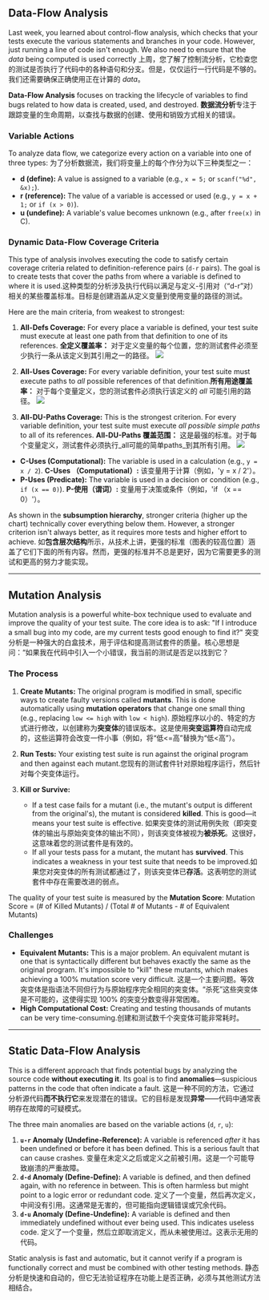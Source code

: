 ## Data-Flow Analysis

Last week, you learned about control-flow analysis, which checks that your tests execute the various statements and branches in your code. However, just running a line of code isn't enough. We also need to ensure that the _data_ being computed is used correctly
上周，您了解了控制流分析，它检查您的测试是否执行了代码中的各种语句和分支。但是，仅仅运行一行代码是不够的。我们还需要确保正确使用正在计算的 _data_。

**Data-Flow Analysis** focuses on tracking the lifecycle of variables to find bugs related to how data is created, used, and destroyed.
**数据流分析**专注于跟踪变量的生命周期，以查找与数据的创建、使用和销毁方式相关的错误。

### Variable Actions

To analyze data flow, we categorize every action on a variable into one of three types:
为了分析数据流，我们将变量上的每个作分为以下三种类型之一：

- **d (define):** A value is assigned to a variable (e.g., `x = 5;` or `scanf("%d", &x);`).
- **r (reference):** The value of a variable is accessed or used (e.g., `y = x + 1;` or `if (x > 0)`).
- **u (undefine):** A variable's value becomes unknown (e.g., after `free(x)` in C).

### Dynamic Data-Flow Coverage Criteria

This type of analysis involves executing the code to satisfy certain coverage criteria related to definition-reference pairs (`d-r` pairs). The goal is to create tests that cover the paths from where a variable is defined to where it is used.这种类型的分析涉及执行代码以满足与定义-引用对（“d-r”对）相关的某些覆盖标准。目标是创建涵盖从定义变量到使用变量的路径的测试。

Here are the main criteria, from weakest to strongest:

1. **All-Defs Coverage:** For every place a variable is defined, your test suite must execute at least one path from that definition to one of its references.
   **全定义覆盖率：** 对于定义变量的每个位置，您的测试套件必须至少执行一条从该定义到其引用之一的路径。
   ![](images/Pasted%20image%2020250926150604.png)
2. **All-Uses Coverage:** For every variable definition, your test suite must execute paths to _all_ possible references of that definition.**所有用途覆盖率：** 对于每个变量定义，您的测试套件必须执行该定义的 _all_ 可能引用的路径。
   ![](images/Pasted%20image%2020250926150527.png)

3. **All-DU-Paths Coverage:** This is the strongest criterion. For every variable definition, your test suite must execute _all possible simple paths_ to all of its references.
   **All-DU-Paths 覆盖范围：** 这是最强的标准。对于每个变量定义，测试套件必须执行_all可能的简单paths_到其所有引用。
   ![](images/Pasted%20image%2020250926150512.png)

- **C-Uses (Computational):** The variable is used in a calculation (e.g., `y = x / 2`).
  **C-Uses （Computational）:** 该变量用于计算（例如，'y = x / 2'）。
- **P-Uses (Predicate):** The variable is used in a decision or condition (e.g., `if (x == 0)`).
  **P-使用（谓词）:** 变量用于决策或条件（例如，'if （x == 0）'）。

As shown in the **subsumption hierarchy**, stronger criteria (higher up the chart) technically cover everything below them. However, a stronger criterion isn't always better, as it requires more tests and higher effort to achieve.
如**包含层次结构**所示，从技术上讲，更强的标准（图表的较高位置）涵盖了它们下面的所有内容。然而，更强的标准并不总是更好，因为它需要更多的测试和更高的努力才能实现。

---

## Mutation Analysis

Mutation analysis is a powerful white-box technique used to evaluate and improve the quality of your test suite. The core idea is to ask: "If I introduce a small bug into my code, are my current tests good enough to find it?" 突变分析是一种强大的白盒技术，用于评估和提高测试套件的质量。核心思想是问：“如果我在代码中引入一个小错误，我当前的测试是否足以找到它？

### The Process

1. **Create Mutants:** The original program is modified in small, specific ways to create faulty versions called **mutants**. This is done automatically using **mutation operators** that change one small thing (e.g., replacing `low <= high` with `low < high`).
   原始程序以小的、特定的方式进行修改，以创建称为**突变体**的错误版本。这是使用**突变运算符**自动完成的，这些运算符会改变一件小事（例如，将“低<=高”替换为“低<高”）。
2. **Run Tests:** Your existing test suite is run against the original program and then against each mutant.您现有的测试套件针对原始程序运行，然后针对每个突变体运行。
3. **Kill or Survive:**
    
    - If a test case fails for a mutant (i.e., the mutant's output is different from the original's), the mutant is considered **killed**. This is good—it means your test suite is effective.
      如果突变体的测试用例失败（即突变体的输出与原始突变体的输出不同），则该突变体被视为**被杀死**。这很好，这意味着您的测试套件是有效的。
    - If all your tests pass for a mutant, the mutant has **survived**. This indicates a weakness in your test suite that needs to be improved.如果您对突变体的所有测试都通过了，则该突变体已**存活**。这表明您的测试套件中存在需要改进的弱点。

The quality of your test suite is measured by the **Mutation Score**:
Mutation Score = (# of Killed Mutants) / (Total # of Mutants - # of Equivalent Mutants)
### Challenges

- **Equivalent Mutants:** This is a major problem. An equivalent mutant is one that is syntactically different but behaves exactly the same as the original program. It's impossible to "kill" these mutants, which makes achieving a 100% mutation score very difficult.
  这是一个主要问题。等效突变体是指语法不同但行为与原始程序完全相同的突变体。“杀死”这些突变体是不可能的，这使得实现 100% 的突变分数变得非常困难。
- **High Computational Cost:** Creating and testing thousands of mutants can be very time-consuming.创建和测试数千个突变体可能非常耗时。

---

## Static Data-Flow Analysis

This is a different approach that finds potential bugs by analyzing the source code **without executing it**. Its goal is to find **anomalies**—suspicious patterns in the code that often indicate a fault. 这是一种不同的方法，它通过分析源代码**而不执行它**来发现潜在的错误。它的目标是发现**异常**——代码中通常表明存在故障的可疑模式。

The three main anomalies are based on the variable actions (`d`, `r`, `u`):

1. **`u-r` Anomaly (Undefine-Reference):** A variable is referenced _after_ it has been undefined or before it has been defined. This is a serious fault that can cause crashes. 变量在未定义之后或定义之前被引用。这是一个可能导致崩溃的严重故障。
2. **`d-d` Anomaly (Define-Define):** A variable is defined, and then defined again, with no reference in between. This is often harmless but might point to a logic error or redundant code.
   定义了一个变量，然后再次定义，中间没有引用。这通常是无害的，但可能指向逻辑错误或冗余代码。
3. **`d-u` Anomaly (Define-Undefine):** A variable is defined and then immediately undefined without ever being used. This indicates useless code.
   定义了一个变量，然后立即取消定义，而从未被使用过。这表示无用的代码。

Static analysis is fast and automatic, but it cannot verify if a program is functionally correct and must be combined with other testing methods.
静态分析是快速和自动的，但它无法验证程序在功能上是否正确，必须与其他测试方法相结合。